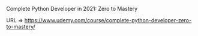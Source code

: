Complete Python Developer in 2021: Zero to Mastery

URL =>  https://www.udemy.com/course/complete-python-developer-zero-to-mastery/